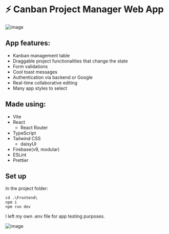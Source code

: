 # ⚡ Canban Project Manager Web App

![image](https://github.com/KrzysztofJaronczyk/ProjectManager-React-Ts/assets/92089680/ff695e82-22fc-4df6-ac38-5b813c51fa50)

## App features:
- Kanban management table
- Draggable project functionalities that change the state
- Form validations
- Cool toast messages
- Authentication via backend or Google
- Real-time collaborative editing
- Many app styles to select
  
## Made using:
- Vite
- React
  - React Router
- TypeScript
- Tailwind CSS
  - daisyUI
- Firebase(v9, modular)
- ESLint
- Prettier

## Set up
In the project folder:
```shell
cd .\Frontend\
npm i
npm run dev
```
I left my own .env file for app testing purposes.

![image](https://github.com/KrzysztofJaronczyk/ProjectManager-React-Ts/assets/92089680/96c370d4-9801-4251-a8ab-06b14bc7b3cd)

